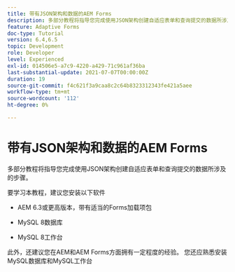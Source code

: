 ```yaml
---
title: 带有JSON架构和数据的AEM Forms
description: 多部分教程将指导您完成使用JSON架构创建自适应表单和查询提交的数据所涉及的步骤。
feature: Adaptive Forms
doc-type: Tutorial
version: 6.4,6.5
topic: Development
role: Developer
level: Experienced
exl-id: 014506e5-a7c9-4220-a429-71c961af36ba
last-substantial-update: 2021-07-07T00:00:00Z
duration: 19
source-git-commit: f4c621f3a9caa8c2c64b8323312343fe421a5aee
workflow-type: tm+mt
source-wordcount: '112'
ht-degree: 0%

---
```


# 带有JSON架构和数据的AEM Forms

多部分教程将指导您完成使用JSON架构创建自适应表单和查询提交的数据所涉及的步骤。

要学习本教程，建议您安装以下软件

* AEM 6.3或更高版本，带有适当的Forms加载项包

* MySQL 8数据库

* MySQL 8工作台

此外，还建议您在AEM和AEM Forms方面拥有一定程度的经验。 您还应熟悉安装MySQL数据库和MySQL工作台
